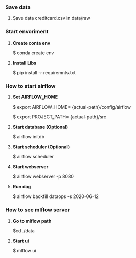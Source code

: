 ### Save data
1. Save data creditcard.csv in data/raw 

### Start envoriment
1. **Create conta env**

   $ conda create env   

2. **Install Libs**
    
   $ pip install -r requiremnts.txt


### How to start airflow
1. **Set AIRFLOW_HOME**

    $ export AIRFLOW_HOME= {actual-path}/config/airflow

    $ export PROJECT_PATH= {actual-path}/src


2. **Start database (Optional)**

    $ airflow initdb 


3. **Start scheduler (Optional)**

    $ airflow scheduler


4. **Start webserver**

    $ airflow webserver -p 8080


5. **Run dag**

   $  airflow backfill dataops -s 2020-06-12

### How to see mlflow server
1. **Go to mlflow path**

   $cd ./data

2. **Start ui**

   $ mlflow ui

